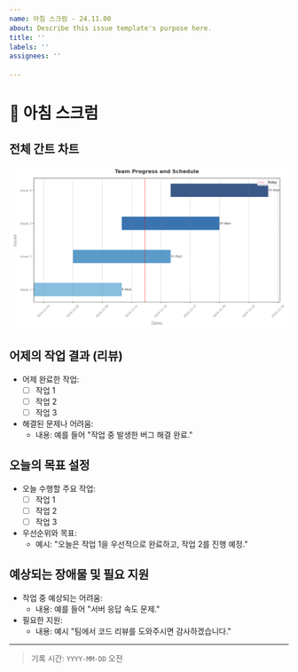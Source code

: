 ```yaml
---
name: 아침 스크럼 - 24.11.00
about: Describe this issue template's purpose here.
title: ''
labels: ''
assignees: ''

---
```


# 🌅 아침 스크럼

## 전체 간트 차트
![전체 간트 차트](charts/gantt_chart_20241112.png)

## 어제의 작업 결과 (리뷰)
- 어제 완료한 작업:
  - [ ] 작업 1
  - [ ] 작업 2
  - [ ] 작업 3
- 해결된 문제나 어려움:
  - 내용: 예를 들어 "작업 중 발생한 버그 해결 완료."

## 오늘의 목표 설정
- 오늘 수행할 주요 작업:
  - [ ] 작업 1
  - [ ] 작업 2
  - [ ] 작업 3
- 우선순위와 목표:
  - 예시: "오늘은 작업 1을 우선적으로 완료하고, 작업 2를 진행 예정."

## 예상되는 장애물 및 필요 지원
- 작업 중 예상되는 어려움:
  - 내용: 예를 들어 "서버 응답 속도 문제."
- 필요한 지원:
  - 내용: 예시 "팀에서 코드 리뷰를 도와주시면 감사하겠습니다."
  
---

> 기록 시간: `YYYY-MM-DD` 오전

